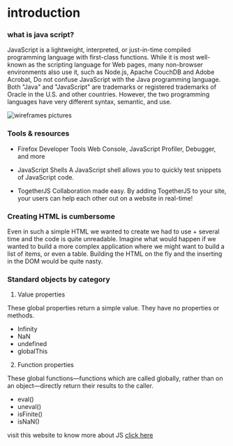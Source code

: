 # introduction 

### what is java script? 

JavaScript is a lightweight, interpreted, or just-in-time compiled programming language with first-class functions. While it is most well-known as the scripting language for Web pages, many non-browser environments also use it, such as Node.js, Apache CouchDB and Adobe Acrobat, Do not confuse JavaScript with the Java programming language. Both "Java" and "JavaScript" are trademarks or registered trademarks of Oracle in the U.S. and other countries. However, the two programming languages have very different syntax, semantic, and use. 

![wireframes pictures](https://stackify.com/wp-content/uploads/2018/10/JavaScript-Tutorials-for-Beginners.jpg)

### Tools & resources

* Firefox Developer Tools
    Web Console, JavaScript Profiler, Debugger, and more

* JavaScript Shells
    A JavaScript shell allows you to quickly test snippets of JavaScript code.

* TogetherJS
    Collaboration made easy. By adding TogetherJS to your site, your users can help each other out on a website in real-time!


### Creating HTML is cumbersome

Even in such a simple HTML we wanted to create we had to use + several time and the code is quite unreadable. Imagine what would happen if we wanted to build a more complex application where we might want to build a list of items, or even a table. Building the HTML on the fly and the inserting in the DOM would be quite nasty. 

### Standard objects by category

1. Value properties

These global properties return a simple value. They have no properties or methods.

* Infinity
* NaN
* undefined
* globalThis


2. Function properties

These global functions—functions which are called globally, rather than on an object—directly return their results to the caller.

  * eval()
  * uneval() 
  * isFinite()
  * isNaN()


  visit this website to know more about JS 
  [click here](https://www.tutorialspoint.com/javascript/javascript_overview.htm)


